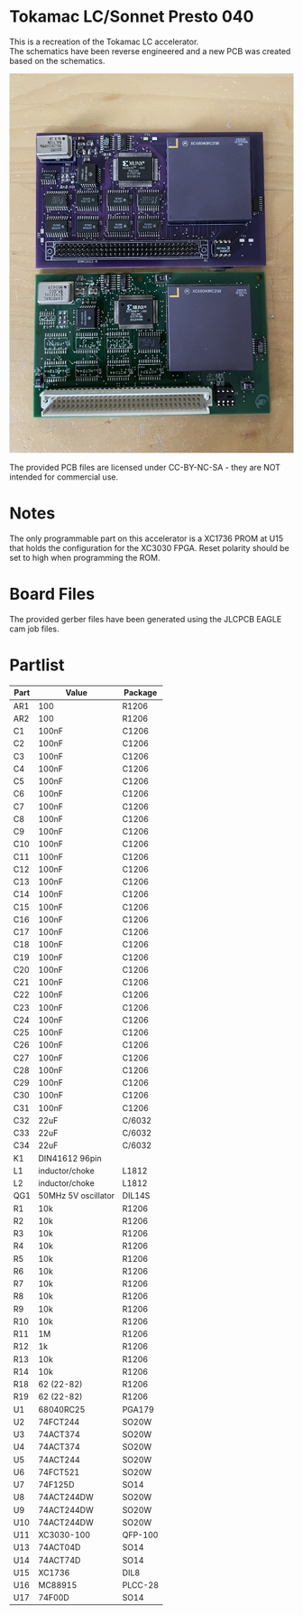 # Tokamac LC/Sonnet Presto 040
  
This is a recreation of the Tokamac LC accelerator.  
The schematics have been reverse engineered and a new PCB was created based on the schematics.
  
![fully populated board](/TokamacLC_Populated.jpg)
  
The provided PCB files are licensed under CC-BY-NC-SA - they are NOT intended for commercial use.  
  
  
  
# Notes
  
The only programmable part on this accelerator is a XC1736 PROM at U15 that holds the configuration for the XC3030 FPGA.
Reset polarity should be set to high when programming the ROM.
  
# Board Files
  
The provided gerber files have been generated using the JLCPCB EAGLE cam job files.  

# Partlist

Part|Value|Package
---|---|---
AR1|100|R1206
AR2|100|R1206
C1|  100nF|  C1206
C2|  100nF|  C1206
C3|  100nF|  C1206
C4|  100nF|  C1206
C5|  100nF|  C1206
C6|  100nF|  C1206
C7|  100nF|  C1206
C8|  100nF|  C1206
C9|  100nF|  C1206
C10|100nF|  C1206
C11|100nF|  C1206
C12|100nF|  C1206
C13|100nF|  C1206
C14|100nF|  C1206
C15|100nF|  C1206
C16|100nF|  C1206
C17|100nF|  C1206
C18|100nF|  C1206
C19|100nF|  C1206
C20|100nF|  C1206
C21|100nF|  C1206
C22|100nF|  C1206
C23|100nF|  C1206
C24|100nF|  C1206
C25|100nF|  C1206
C26|100nF|  C1206
C27|100nF|  C1206
C28|100nF|  C1206
C29|100nF|  C1206
C30|100nF|  C1206
C31|100nF|  C1206
C32|22uF|    C/6032
C33|22uF|    C/6032
C34|22uF|    C/6032
K1|  DIN41612 96pin
L1|  inductor/choke|L1812
L2|  inductor/choke|L1812
QG1 |    50MHz 5V oscillator  |   DIL14S
R1|  10k|R1206
R2|  10k|R1206
R3|  10k|R1206
R4|  10k|R1206
R5|  10k|R1206
R6|  10k|R1206
R7|  10k|R1206
R8|  10k|R1206
R9|  10k|R1206
R10|10k|R1206
R11|1M| R1206
R12|1k|  R1206 
R13|10k|R1206
R14|10k|R1206
R18|62  (22-82)|     R1206
R19|62  (22-82)|     R1206
U1|  68040RC25|PGA179
U2|  74FCT244 |    SO20W
U3|  74ACT374  |   SO20W
U4|  74ACT374  |   SO20W
U5|  74ACT244  |   SO20W
U6|  74FCT521  |   SO20W
U7|  74F125D|  SO14
U8|  74ACT244DW   |  SO20W
U9|  74ACT244DW  |   SO20W
U10|74ACT244DW  |   SO20W
U11|XC3030-100|QFP-100
U13|74ACT04D| SO14
U14|74ACT74D| SO14
U15|XC1736|   DIL8
U16|MC88915|  PLCC-28
U17|74F00D|   SO14
